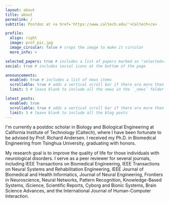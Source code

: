 ```yaml
---
layout: about
title: about
permalink: /
subtitle: Postdoc at <a href='https://www.caltech.edu/'>Caltech</a>

profile:
  align: right
  image: prof_pic.jpg
  image_circular: false # crops the image to make it circular
  more_info: >

selected_papers: true # includes a list of papers marked as "selected={true}"
social: true # includes social icons at the bottom of the page

announcements:
  enabled: true # includes a list of news items
  scrollable: true # adds a vertical scroll bar if there are more than 3 news items
  limit: 5 # leave blank to include all the news in the `_news` folder

latest_posts:
  enabled: true
  scrollable: true # adds a vertical scroll bar if there are more than 3 new posts items
  limit: 3 # leave blank to include all the blog posts
---
```


I'm currently a postdoc scholar in Biology and Biological Engineering at California Institute of Technology (Caltech), where I have been fortunate to be advised by Prof. Richard Andersen. I received my Ph.D. in Biomedical Engineering from Tsinghua University, graduating with honors. 

My research goal is to improve the quality of life for those individuals with neurological disorders. I serve as a peer reviewer for several journals, including IEEE Transactions on Biomedical Engineering, IEEE Transactions on Neural Systems and Rehabilitation Engineering, IEEE Journal of Biomedical and Health Informatics, Journal of Neural Engineering, Frontiers in Neuroscience, Neural Networks, Pattern Recognition, Knowledge-Based Systems, iScience, Scientific Reports, Cyborg and Bionic Systems, Brain Science Advances, and the International Journal of Human-Computer Interaction.
